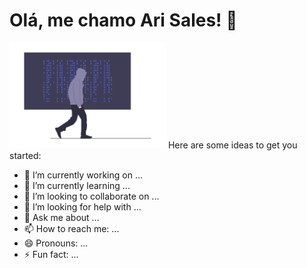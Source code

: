 <h1>Olá, me chamo Ari Sales! 🍇</h1>
<img src="Imagens/undraw_hacker_mind_6y85.png" width="250px">
Here are some ideas to get you started:

- 🔭 I’m currently working on ...
- 🌱 I’m currently learning ...
- 👯 I’m looking to collaborate on ...
- 🤔 I’m looking for help with ...
- 💬 Ask me about ...
- 📫 How to reach me: ...
- 😄 Pronouns: ...
- ⚡ Fun fact: ...



